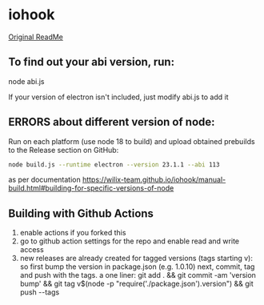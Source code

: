 # iohook
[Original ReadMe](https://github.com/wilix-team/iohook/blob/master/README.md)

## To find out your abi version, run:
node abi.js

If your version of electron isn't included, just modify abi.js to add it


## ERRORS about different version of node:
Run on each platform (use node 18 to build) and upload obtained prebuilds to the Release section on GitHub:
```bash
node build.js --runtime electron --version 23.1.1 --abi 113
```

as per documentation https://wilix-team.github.io/iohook/manual-build.html#building-for-specific-versions-of-node

## Building with Github Actions
1. enable actions if you forked this
2. go to github action settings for the repo and enable read and write access
3. new releases are already created for tagged versions (tags starting v):
   so first bump the version in package.json (e.g. 1.0.10)
   next, commit, tag and push with the tags. a one liner:
  git add . && git commit -am 'version bump' && git tag v$(node -p "require('./package.json').version") && git push --tags
